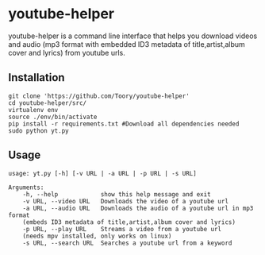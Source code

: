 # youtube-helper
youtube-helper is a command line interface that helps you download videos and audio (mp3 format with embedded ID3 metadata of title,artist,album cover and lyrics) from youtube urls.

## Installation

	git clone 'https://github.com/Toory/youtube-helper'
	cd youtube-helper/src/
	virtualenv env
	source ./env/bin/activate
	pip install -r requirements.txt #Download all dependencies needed
	sudo python yt.py

## Usage

	usage: yt.py [-h] [-v URL | -a URL | -p URL | -s URL]
	
	Arguments:
		-h, --help            show this help message and exit
		-v URL, --video URL   Downloads the video of a youtube url
		-a URL, --audio URL   Downloads the audio of a youtube url in mp3 format
		(embeds ID3 metadata of title,artist,album cover and lyrics)
		-p URL, --play URL    Streams a video from a youtube url 
		(needs mpv installed, only works on linux)
		-s URL, --search URL  Searches a youtube url from a keyword
